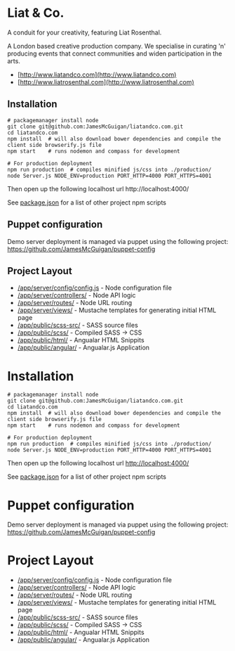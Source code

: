 Liat & Co.
=============

A conduit for your creativity, featuring Liat Rosenthal.

A London based creative production company. We specialise in curating 'n' producing events that connect communities and widen participation in the arts.

+ [http://www.liatandco.com](http://www.liatandco.com)
+ [http://www.liatrosenthal.com](http://www.liatrosenthal.com)



Installation
------------
<pre><code># packagemanager install node
git clone git@github.com:JamesMcGuigan/liatandco.com.git
cd liatandco.com
npm install  # will also download bower dependencies and compile the client side browserify.js file
npm start    # runs nodemon and compass for development

# For production deployment
npm run production  # compiles minified js/css into ./production/
node Server.js NODE_ENV=production PORT_HTTP=4000 PORT_HTTPS=4001
</code></pre>

Then open up the following localhost url
http://localhost:4000/

See [package.json](https://github.com/JamesMcGuigan/liatandco.com/blob/master/package.json) for a list of other project npm scripts


Puppet configuration
--------------------
Demo server deployment is managed via puppet using the following project:
https://github.com/JamesMcGuigan/puppet-config


Project Layout
--------------
- [/app/server/config/config.js](https://github.com/JamesMcGuigan/liatandco.com/tree/master/app/server/config/config.js) - Node configuration file
- [/app/server/controllers/](https://github.com/JamesMcGuigan/liatandco.com/tree/master/app/server/controllers/) - Node API logic
- [/app/server/routes/](https://github.com/JamesMcGuigan/liatandco.com/tree/master/app/server/routes/) - Node URL routing
- [/app/server/views/](https://github.com/JamesMcGuigan/liatandco.com/tree/master/app/server/views/) - Mustache templates for generating initial HTML page
- [/app/public/scss-src/](https://github.com/JamesMcGuigan/liatandco.com/tree/master/app/public/scss-src/) - SASS source files
- [/app/public/scss/](https://github.com/JamesMcGuigan/liatandco.com/tree/master/app/public/scss/) - Compiled SASS -> CSS
- [/app/public/html/](https://github.com/JamesMcGuigan/liatandco.com/tree/master/app/public/html/) - Angualar HTML Snippits
- [/app/public/angular/](https://github.com/JamesMcGuigan/liatandco.com/tree/master/app/public/angular/) - Angualar.js Application

Installation
============
<pre><code># packagemanager install node
git clone git@github.com:JamesMcGuigan/liatandco.com.git
cd liatandco.com
npm install  # will also download bower dependencies and compile the client side browserify.js file
npm start    # runs nodemon and compass for development

# For production deployment
npm run production  # compiles minified js/css into ./production/
node Server.js NODE_ENV=production PORT_HTTP=4000 PORT_HTTPS=4001
</code></pre>

Then open up the following localhost url
[http://localhost:4000/](http://localhost:4000/)

See [package.json](https://github.com/JamesMcGuigan/liatandco.com/blob/master/package.json) for a list of other project npm scripts


Puppet configuration
====================

Demo server deployment is managed via puppet using the following project:
https://github.com/JamesMcGuigan/puppet-config


Project Layout
==============

- [/app/server/config/config.js](https://github.com/JamesMcGuigan/liatandco.com/tree/master/app/server/config/config.js) - Node configuration file
- [/app/server/controllers/](https://github.com/JamesMcGuigan/liatandco.com/tree/master/app/server/controllers/) - Node API logic
- [/app/server/routes/](https://github.com/JamesMcGuigan/liatandco.com/tree/master/app/server/routes/) - Node URL routing
- [/app/server/views/](https://github.com/JamesMcGuigan/liatandco.com/tree/master/app/server/views/) - Mustache templates for generating initial HTML page
- [/app/public/scss-src/](https://github.com/JamesMcGuigan/liatandco.com/tree/master/app/public/scss-src/) - SASS source files
- [/app/public/scss/](https://github.com/JamesMcGuigan/liatandco.com/tree/master/app/public/scss/) - Compiled SASS -> CSS
- [/app/public/html/](https://github.com/JamesMcGuigan/liatandco.com/tree/master/app/public/html/) - Angualar HTML Snippits
- [/app/public/angular/](https://github.com/JamesMcGuigan/liatandco.com/tree/master/app/public/angular/) - Angualar.js Application
